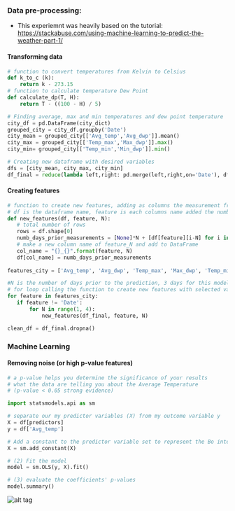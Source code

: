 

### Data pre-processing:
- This experiemnt was heavily based on the tutorial: https://stackabuse.com/using-machine-learning-to-predict-the-weather-part-1/

#### Transforming data
```python
# function to convert temperatures from Kelvin to Celsius
def k_to_c (k):
    return k - 273.15
# function to calculate temperature Dew Point
def calculate_dp(T, H):
    return T - ((100 - H) / 5)

# Finding average, max and min temperatures and dew point temperature
city_df = pd.DataFrame(city_dict)
grouped_city = city_df.groupby('Date')
city_mean = grouped_city[['Avg_temp','Avg_dwp']].mean()
city_max = grouped_city[['Temp_max','Max_dwp']].max()
city_min= grouped_city[['Temp_min','Min_dwp']].min()

# Creating new dataframe with desired variables
dfs = [city_mean, city_max, city_min]
df_final = reduce(lambda left,right: pd.merge(left,right,on='Date'), dfs)
 ```
 #### Creating features
 
 ```python
 # function to create new features, adding as columns the measurement from the 3 previous days. The first 3 rows had to be padded with N with none values to keep the row consistent in lenght
 # df is the dataframe name, feature is each columns name added the number to distinguish between days and N is the number of days 
 def new_features(df, feature, N): 
    # total number of rows
    rows = df.shape[0]
    numb_days_prior_measurements = [None]*N + [df[feature][i-N] for i in range(N, rows)]
    # make a new column name of feature_N and add to DataFrame
    col_name = "{}_{}".format(feature, N)
    df[col_name] = numb_days_prior_measurements
    
features_city = ['Avg_temp', 'Avg_dwp', 'Temp_max', 'Max_dwp', 'Temp_min', 'Min_dwp']

#N is the number of days prior to the prediction, 3 days for this model
# for loop calling the function to create new features with selected variables in features_city
for feature in features_city:  
    if feature != 'Date':
        for N in range(1, 4):
            new_features(df_final, feature, N)

clean_df = df_final.dropna()
```
### Machine Learning
#### Removing noise (or high p-value features)
```python
# a p-value helps you determine the significance of your results
# what the data are telling you about the Average Temperature 
# (p-value < 0.05 strong evidence)

import statsmodels.api as sm

# separate our my predictor variables (X) from my outcome variable y
X = df[predictors]
y = df['Avg_temp']

# Add a constant to the predictor variable set to represent the Bo intercept
X = sm.add_constant(X)  

# (2) Fit the model
model = sm.OLS(y, X).fit()

# (3) evaluate the coefficients' p-values
model.summary()  

```

![alt tag](https://github.com/cyntiamk/weather_prediction_2/blob/master/Resources/p-value.png"p-values")
